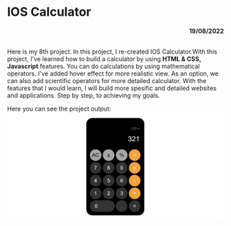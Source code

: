 # IOS Calculator

<div align="right"><b>19/08/2022</b></div><br>

Here is my 8th project. In this project, I re-created IOS Calculator.With this project, I've learned how to build a calculator by using **HTML & CSS, Javascript** features. You can do calculations by using mathematical operators. I've added hover effect for more realistic view. As an option, we can also add scientific operators for more detailed calculator.
With the features that I would learn, I will build more spesific and detailed websites and applications. Step by step, to achieving my goals.


Here you can see the project output:
![IOSCalculator](./img/IOSCalculator.JPG)